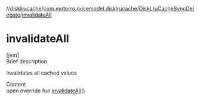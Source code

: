 //[disklrucache](../../index.md)/[com.motorro.rxlcemodel.disklrucache](../index.md)/[DiskLruCacheSyncDelegate](index.md)/[invalidateAll](invalidate-all.md)



# invalidateAll  
[jvm]  
Brief description  


Invalidates all cached values

  
Content  
open override fun [invalidateAll](invalidate-all.md)()  



